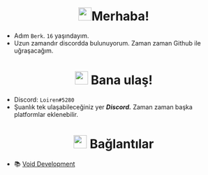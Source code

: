 <h1 align="center"><img src="https://raw.githubusercontent.com/nixin72/nixin72/master/wave.gif" width="30px">Merhaba!</h1>

- Adım `Berk`. `16` yaşındayım. 
- Uzun zamandır discordda bulunuyorum. Zaman zaman Github ile uğraşacağım.
<h1 align="center"><img src="https://www.covercompare.com/images/icon-phone.gif" width="30px"> Bana ulaş!</h1>

- Discord: `Loiren#5280`
- Şuanlık tek ulaşabileceğiniz yer ***Discord.*** Zaman zaman başka platformlar eklenebilir.
<h1 align="center"><img src="https://image.flaticon.com/icons/png/512/3308/3308178.png" width="30px"> Bağlantılar</h1>

- 📚 [Void Development](https://discord.gg/Qdbq2v8FM4)
